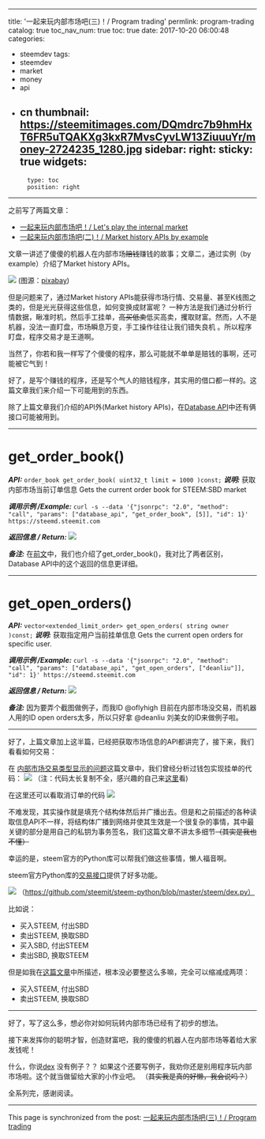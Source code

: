
---
title: '一起来玩内部市场吧(三)！/ Program trading'
permlink: program-trading
catalog: true
toc_nav_num: true
toc: true
date: 2017-10-20 06:00:48
categories:
- steemdev
tags:
- steemdev
- market
- money
- api
- cn
thumbnail: https://steemitimages.com/DQmdrc7b9hmHxT6FR5uTQAKXg3kxR7MvsCyvLW13ZiuuuYr/money-2724235_1280.jpg
sidebar:
    right:
        sticky: true
widgets:
    -
        type: toc
        position: right
---


之前写了两篇文章：
* [一起来玩内部市场吧！/ Let's play the internal market](https://steemit.com/cn/@oflyhigh/let-s-play-the-internal-market)
* [一起来玩内部市场吧(二)！/ Market history APIs by example](https://steemit.com/steemdev/@oflyhigh/market-history-apis-by-example)

文章一讲述了傻傻的机器人在内部市场~~赔钱~~赚钱的故事；文章二，通过实例（by example）介绍了Market history APIs。

![](https://steemitimages.com/DQmdrc7b9hmHxT6FR5uTQAKXg3kxR7MvsCyvLW13ZiuuuYr/money-2724235_1280.jpg)
(图源：[pixabay](https://pixabay.com))

但是问题来了，通过Market history APIs能获得市场行情、交易量、甚至K线图之类的，但是光光获得这些信息，如何变换成财富呢？ 一种方法是我们通过分析行情数据，瞅准时机，然后手工挂单，~~高买低卖~~低买高卖，攫取财富。然而，人不是机器，没法一直盯盘，市场瞬息万变，手工操作往往让我们错失良机 。所以程序盯盘，程序交易才是王道啊。

当然了，你若和我一样写了个傻傻的程序，那么可能就不单单是赔钱的事啊，还可能被它气到！

好了，是写个赚钱的程序，还是写个气人的赔钱程序，其实用的借口都一样的。这篇文章我们来介绍一下可能用到的东西。

除了上篇文章我们介绍的API外(Market history APIs)，在[Database API](https://github.com/steemit/steem/blob/master/libraries/app/include/steemit/app/database_api.hpp)中还有俩接口可能被用到。

----
# get_order_book()

***API:*** `order_book get_order_book( uint32_t limit = 1000 )const;`
***说明:*** 获取内部市场当前订单信息
Gets the current order book for STEEM:SBD market

***调用示例 /Example:***
`curl -s --data '{"jsonrpc": "2.0", "method": "call", "params": ["database_api", "get_order_book", [5]], "id": 1}' https://steemd.steemit.com`

***返回信息 / Return:***
![](https://steemitimages.com/DQmbxwUQ86E8Zozd792QaHMXCoHaqGizq71BFhEJEhC1uDz/image.png)

***备注:*** 在[前文](https://steemit.com/steemdev/@oflyhigh/market-history-apis-by-example)中，我们也介绍了get_order_book()，我对比了两者区别，Database API中的这个返回的信息更详细。

----

# get_open_orders()

***API:*** `vector<extended_limit_order> get_open_orders( string owner )const;`
***说明:*** 获取指定用户当前挂单信息
Gets the current open orders for specific user.

***调用示例 /Example:***
`curl -s --data '{"jsonrpc": "2.0", "method": "call", "params": ["database_api", "get_open_orders", ["deanliu"]], "id": 1}' https://steemd.steemit.com`

***返回信息 / Return:***
![](https://steemitimages.com/DQmV1k21WdUTaUSHkViiwDggq1YRRdpN6bQbGPHgtse9xuF/image.png)

***备注:*** 因为要弄个截图做例子，而我ID @oflyhigh 目前在内部市场没交易，而机器人用的ID open orders太多，所以只好拿 @deanliu 刘美女的ID来做例子啦。

----

好了，上篇文章加上这半篇，已经把获取市场信息的API都讲完了，接下来，我们看看如何交易：

在 [内部市场交易类型显示的问题](https://steemit.com/cn/@oflyhigh/vlif6)这篇文章中，我们曾经分析过钱包实现挂单的代码：
![](https://steemitimages.com/DQmPxc9BE7HVvCvLn9XzW15G5pNcFjCbdhwJuwjFeDgaJDq/image.png)
（注：代码太长复制不全，感兴趣的自己来[这里](https://github.com/steemit/steem/blob/8cd5f688d75092298bcffaa48a543ed9b01447a6/libraries/wallet/wallet.cpp)看)

在这里还可以看取消订单的代码
![](https://steemitimages.com/DQmNaJDzKkX1PZXf4EcVDtHLNJxPRxoejaDitwwadKT7rF4/image.png)

不难发现，其实操作就是填充个结构体然后并广播出去。但是和之前描述的各种读取信息API不一样，将结构体广播到网络并使其生效是一个很复杂的事情，其中最关键的部分是用自己的私钥为事务签名，我们这篇文章不讲太多细节~~（其实是我也不懂）~~

幸运的是，steem官方的Python库可以帮我们做这些事情，懒人福音啊。

steem官方Python库的[交易接口](https://github.com/steemit/steem-python/blob/master/steem/dex.py)提供了好多功能。

![](https://steemitimages.com/DQmWcGN6hCjNdAxgyKmsAzDc6aGzSfTFR3oaWDowXgf9uQB/image.png)
（https://github.com/steemit/steem-python/blob/master/steem/dex.py）

比如说：
* 买入STEEM, 付出SBD
* 卖出STEEM, 换取SBD
* 买入SBD, 付出STEEM
* 卖出SBD, 换取STEEM

但是如我在[这篇文章](https://steemit.com/cn/@oflyhigh/vlif6)中所描述，根本没必要整这么多嘛，完全可以缩减成两项：
* 买入STEEM, 付出SBD
* 卖出STEEM, 换取SBD

---

好了，写了这么多，想必你对如何玩转内部市场已经有了初步的想法。

接下来发挥你的聪明才智，创造财富吧，我的傻傻的机器人在内部市场等着给大家发钱呢！

什么，你说[dex](https://github.com/steemit/steem-python/blob/master/steem/dex.py) 没有例子？？ 如果这个还要写例子，我劝你还是别用程序玩内部市场啦。这个就当做留给大家的小作业吧。 （~~其实我是真的好懒，我会说吗？~~）

全系列完，感谢阅读。

- - -

This page is synchronized from the post: [一起来玩内部市场吧(三)！/ Program trading](https://steemit.com/@oflyhigh/program-trading)
